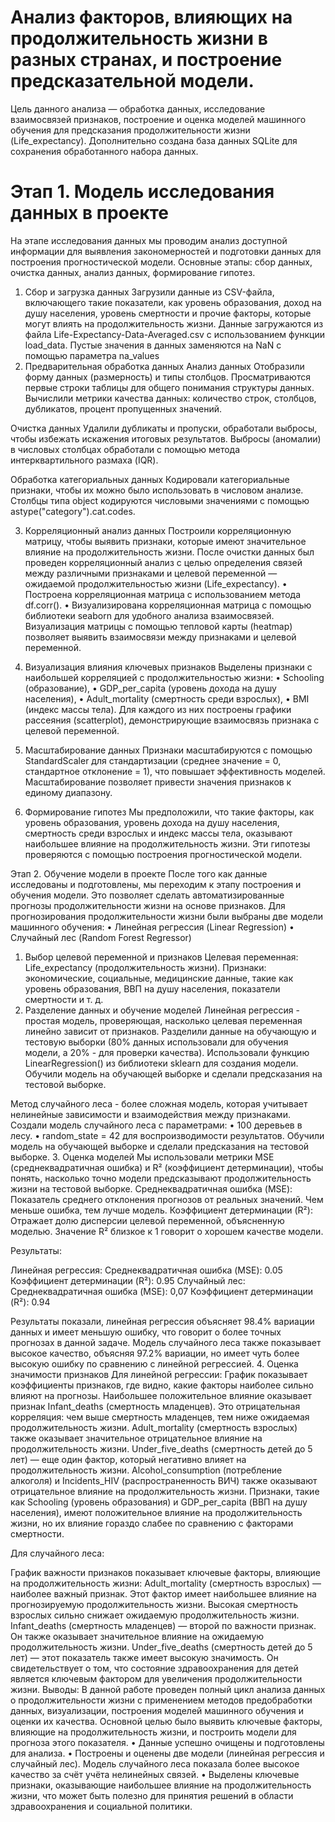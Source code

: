 # Анализ факторов, влияющих на продолжительность жизни в разных странах, и построение предсказательной модели.

Цель данного анализа — обработка данных, исследование взаимосвязей признаков, построение и оценка моделей машинного обучения для предсказания продолжительности жизни (Life_expectancy). Дополнительно создана база данных SQLite для сохранения обработанного набора данных.

# Этап 1. Модель исследования данных в проекте
На этапе исследования данных мы проводим анализ доступной информации для выявления закономерностей и подготовки данных для построения прогностической модели.
Основные этапы: сбор данных, очистка данных, анализ данных, формирование гипотез. 
1.	Сбор и загрузка данных
Загрузили данные из CSV-файла, включающего такие показатели, как уровень образования, доход на душу населения, уровень смертности и прочие факторы, которые могут влиять на продолжительность жизни.
Данные загружаются из файла Life-Expectancy-Data-Averaged.csv с использованием функции load_data. Пустые значения в данных заменяются на NaN с помощью параметра na_values
2.	Предварительная обработка данных
Анализ данных
Отобразили форму данных (размерность) и типы столбцов. Просматриваются первые строки таблицы для общего понимания структуры данных.
Вычислили метрики качества данных: количество строк, столбцов, дубликатов, процент пропущенных значений.

Очистка данных
Удалили дубликаты и пропуски, обработали выбросы, чтобы избежать искажения итоговых результатов. Выбросы (аномалии) в числовых столбцах обработали с помощью метода интерквартильного размаха (IQR).

Обработка категориальных данных
Кодировали категориальные признаки, чтобы их можно было использовать в числовом анализе. Столбцы типа object кодируются числовыми значениями с помощью astype("category").cat.codes.


3.	Корреляционный анализ данных
Построили корреляционную матрицу, чтобы выявить признаки, которые имеют значительное влияние на продолжительность жизни.
После очистки данных был проведен корреляционный анализ с целью определения связей между различными признаками и целевой переменной — ожидаемой продолжительностью жизни (Life_expectancy).
•	Построена корреляционная матрица с использованием метода df.corr().
•	Визуализирована корреляционная матрица с помощью библиотеки seaborn для удобного анализа взаимосвязей.
Визуализация матрицы с помощью тепловой карты (heatmap) позволяет выявить взаимосвязи между признаками и целевой переменной.

4.	Визуализация влияния ключевых признаков
Выделены признаки с наибольшей корреляцией с продолжительностью жизни:
•	Schooling (образование),
•	GDP_per_capita (уровень дохода на душу населения),
•	Adult_mortality (смертность среди взрослых),
•	BMI (индекс массы тела).
Для каждого из них построены графики рассеяния (scatterplot), демонстрирующие взаимосвязь признака с целевой переменной.

5.	Масштабирование данных
Признаки масштабируются с помощью StandardScaler для стандартизации (среднее значение = 0, стандартное отклонение = 1), что повышает эффективность моделей. Масштабирование позволяет привести значения признаков к единому диапазону.

6.	Формирование гипотез
Мы предположили, что такие факторы, как уровень образования, уровень дохода на душу населения, смертность среди взрослых и индекс массы тела, оказывают наибольшее влияние на продолжительность жизни. Эти гипотезы проверяются с помощью построения прогностической модели.

Этап 2. Обучение модели в проекте
После того как данные исследованы и подготовлены, мы переходим к этапу построения и обучения модели. Это позволяет сделать автоматизированные прогнозы продолжительности жизни на основе признаков.
Для прогнозирования продолжительности жизни были выбраны две модели машинного обучения:
•	Линейная регрессия (Linear Regression)
•	Случайный лес (Random Forest Regressor)


1.	Выбор целевой переменной и признаков
Целевая переменная: Life_expectancy (продолжительность жизни).
Признаки: экономические, социальные, медицинские данные, такие как уровень образования, ВВП на душу населения, показатели смертности и т. д.
2.	Разделение данных и обучение моделей
Линейная регрессия - простая модель, проверяющая, насколько целевая переменная линейно зависит от признаков.
Разделили данные на обучающую и тестовую выборки (80% данных использовали для обучения модели, а 20% - для проверки качества).
Использовали функцию LinearRegression() из библиотеки sklearn для создания модели.
Обучили модель на обучающей выборке и сделали предсказания на тестовой выборке. 

Метод случайного леса - более сложная модель, которая учитывает нелинейные зависимости и взаимодействия между признаками.
Создали модель случайного леса с параметрами:
•	100 деревьев в лесу.
•	random_state = 42 для воспроизводимости результатов.
Обучили модель на обучающей выборке и сделали предсказания на тестовой выборке.
3.	Оценка моделей
Мы использовали метрики MSE (среднеквадратичная ошибка) и R² (коэффициент детерминации), чтобы понять, насколько точно модели предсказывают продолжительность жизни на тестовой выборке.
Среднеквадратичная ошибка (MSE):
Показатель среднего отклонения прогнозов от реальных значений. Чем меньше ошибка, тем лучше модель.
Коэффициент детерминации (R²):
Отражает долю дисперсии целевой переменной, объясненную моделью. Значение R² близкое к 1 говорит о хорошем качестве модели.

Результаты:

Линейная регрессия:
Среднеквадратичная ошибка (MSE): 0.05
Коэффициент детерминации (R²): 0.95
Случайный лес:
Среднеквадратичная ошибка (MSE): 0,07
Коэффициент детерминации (R²): 0.94

Результаты показали, линейная регрессия объясняет 98.4% вариации данных и имеет меньшую ошибку, что говорит о более точных прогнозах в данной задаче.
Модель случайного леса также показывает высокое качество, объясняя 97.2% вариации, но имеет чуть более высокую ошибку по сравнению с линейной регрессией.
4.	Оценка значимости признаков
Для линейной регрессии:
График показывает коэффициенты признаков, где видно, какие факторы наиболее сильно влияют на прогнозы.
Наибольшее положительное влияние оказывает признак Infant_deaths (смертность младенцев). Это отрицательная корреляция: чем выше смертность младенцев, тем ниже ожидаемая продолжительность жизни.
Adult_mortality (смертность взрослых) также оказывает значительное отрицательное влияние на продолжительность жизни.
 Under_five_deaths (смертность детей до 5 лет) — еще один фактор, который негативно влияет на продолжительность жизни.
Alcohol_consumption (потребление алкоголя) и Incidents_HIV (распространенность ВИЧ) также оказывают отрицательное влияние на продолжительность жизни.
Признаки, такие как Schooling (уровень образования) и GDP_per_capita (ВВП на душу населения), имеют положительное влияние на продолжительность жизни, но их влияние гораздо слабее по сравнению с факторами смертности.

Для случайного леса:

График важности признаков показывает ключевые факторы, влияющие на продолжительность жизни:
Adult_mortality (смертность взрослых) — наиболее важный признак. Этот фактор имеет наибольшее влияние на прогнозируемую продолжительность жизни. Высокая смертность взрослых сильно снижает ожидаемую продолжительность жизни.
Infant_deaths (смертность младенцев) — второй по важности признак. Он также оказывает значительное влияние на ожидаемую продолжительность жизни.
Under_five_deaths (смертность детей до 5 лет) — этот показатель также имеет высокую значимость. Он свидетельствует о том, что состояние здравоохранения для детей является ключевым фактором для увеличения продолжительности жизни.
Выводы:
В данной работе проведен полный цикл анализа данных о продолжительности жизни с применением методов предобработки данных, визуализации, построения моделей машинного обучения и оценки их качества. Основной целью было выявить ключевые факторы, влияющие на продолжительность жизни, и построить модели для прогноза этого показателя.
•	Данные успешно очищены и подготовлены для анализа.
•	Построены и оценены две модели (линейная регрессия и случайный лес). Модель случайного леса показала более высокое качество за счёт учёта нелинейных связей.
•	Выделены ключевые признаки, оказывающие наибольшее влияние на продолжительность жизни, что может быть полезно для принятия решений в области здравоохранения и социальной политики.
